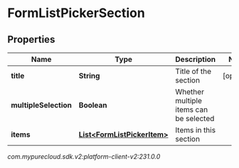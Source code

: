 # FormListPickerSection


## Properties

| Name | Type | Description | Notes |
| ------------ | ------------- | ------------- | ------------- |
| **title** | **String** | Title of the section |  [optional] |
| **multipleSelection** | **Boolean** | Whether multiple items can be selected |  |
| **items** | [**List&lt;FormListPickerItem&gt;**](FormListPickerItem) | Items in this section |  |




_com.mypurecloud.sdk.v2:platform-client-v2:231.0.0_
